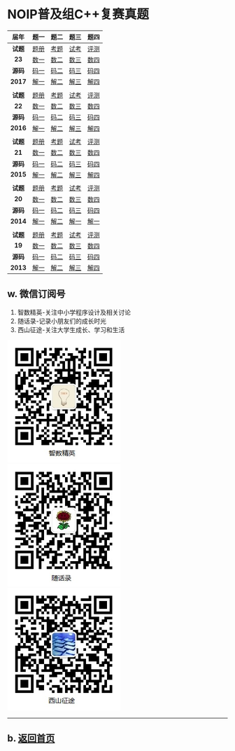 # NOIP普及组C++复赛真题

|届年|题一|题二|题三|题四|
|:----:|:---:|:---:|:---:|:---:|
|**试题** |[题册](2017/junior-rep-23-2017-C++.pdf)|[考题](2017/junior-rep-23-2017-C++.zip)|[试考](2017/junior-sim-23-2017-C++.zip)|[评测](2017/junior-rep-23-2017-arbiter.zip)|
|**23**  |[数一](2017/score/score.zip)|[数二](2017/librarian/librarian.zip)|[数三](2017/chess/chess.zip)|[数四](2017/jump/jump.zip)|
|**源码** |[码一](https://github.com/daweizh/noip/tree/master/junior/repecharge/2017/score)|[码二](https://github.com/daweizh/noip/tree/master/junior/repecharge/2017/librarian)|[码三](https://github.com/daweizh/noip/tree/master/junior/repecharge/2017/chess)|[码四](https://github.com/daweizh/noip/tree/master/junior/repecharge/2017/jump)|
|**2017**|[解一](2017/score/)|[解二](2017/librarian/)|[解三](2017/chess/)|[解四](2017/jump/)|
||||||
|**试题** |[题册](2016/junior-rep-22-2016-C++.pdf)|[考题](2016/junior-rep-22-2016-C++.zip)|[试考](2016/junior-sim-22-2016-C++.zip)|[评测](2016/junior-rep-22-2016-arbiter.zip)|
|**22**  |[数一](2016/pencil/pencil.zip)|[数二](2016/date/date.zip)|[数三](2016/port/port.zip)|[数四](2016/magic/magic.zip)|
|**源码** |[码一](https://github.com/daweizh/noip/tree/master/junior/repecharge/2016/pencil/)|[码二](https://github.com/daweizh/noip/tree/master/junior/repecharge/2016/date/)|[码三](https://github.com/daweizh/noip/tree/master/junior/repecharge/2016/port/)|[码四](https://github.com/daweizh/noip/tree/master/junior/repecharge/2016/magic/)|
|**2016**|[解一](2016/pencil/)|[解二](2016/date/)|[解三](2016/port/)|[解四](2016/magic/)|
||||||
|**试题** |[题册](2015/junior-rep-21-2015-C++.pdf)|[考题](2015/junior-rep-21-2015-C++.zip)|[试考](2015/junior-sim-21-2015-C++.zip)|[评测](2015/junior-rep-21-2015-arbiter.zip)|
|**21**  |[数一](2015/coin/coin.zip)|[数二](2015/mine/mine.zip)|[数三](2015/sum/sum.zip)|[数四](2015/salesman/salesman.zip)|
|**源码** |[码一](https://github.com/daweizh/noip/tree/master/junior/repecharge/2015/)|[码二](https://github.com/daweizh/noip/tree/master/junior/repecharge/2015/)|[码三](https://github.com/daweizh/noip/tree/master/junior/repecharge/2015/)|[码四](https://github.com/daweizh/noip/tree/master/junior/repecharge/2015/)|
|**2015**|[解一](2015/coin/)|[解二](2015/mine/)|[解三](2015/sum/)|[解四](2015/salesman/)|
||||||
|**试题** |[题册](2014/junior-rep-20-2014-C++.pdf)|[考题](2014/junior-rep-20-2014-C++.zip)|[试考](2014/junior-sim-20-2014-C++.zip)|[评测](2014/junior-rep-20-2014-arbiter.zip)|
|**20**  |[数一](2014/count/count.zip)|[数二](2014/ratio/ratio.zip)|[数三](2014/matrix/matrix.zip)|[数四](2014/submatrix/submatrix.zip)|
|**源码** |[码一](https://github.com/daweizh/noip/tree/master/junior/repecharge/2014/)|[码二](https://github.com/daweizh/noip/tree/master/junior/repecharge/2014/)|[码三](https://github.com/daweizh/noip/tree/master/junior/repecharge/2014/)|[码四](https://github.com/daweizh/noip/tree/master/junior/repecharge/2014/)|
|**2014**|[解一](2014/count/)|[解二](2014/ratio/)|[解一](2014/matrix/)|[解一](2014/submatrix/)|
||||||
|**试题** |[题册](2013/junior-rep-19-2013-C++.pdf)|[考题](2013/junior-rep-19-2013-C++.zip)|[试考](2013/junior-sim-19-2013-C++.zip)|[评测](2013/junior-rep-19-2013-arbiter.zip)|
|**19**  |[数一](2013/count/count.zip)|[数二](2013/expr/expr.zip)|[数三](2013/number/number.zip)|[数四](2013/level/level.zip)|
|**源码** |[码一](https://github.com/daweizh/noip/tree/master/junior/repecharge/2013/)|[码二](https://github.com/daweizh/noip/tree/master/junior/repecharge/2013/)|[码三](https://github.com/daweizh/noip/tree/master/junior/repecharge/2013/)|[码四](https://github.com/daweizh/noip/tree/master/junior/repecharge/2013/)|
|**2013**|[解一](2013/count/)|[解二](2013/expr/)|[解三](2013/number/)|[解四](2013/level/)|


<!--




|18  |[题册](2012/junior-rep-18-2012-C++.pdf)|[数据](2012/prime/prime.zip)|[数据](2012/treasure/treasure.zip)|[数据](2012/flower/flower.zip)|[数据](2012/culture/culture.zip)|
|2012|[试题](2012/junior-rep-18-2012-C++.zip)|[题解](2012/prime/)||||
|[评测](2012/junior-rep-18-2012-arbiter.zip)|[试考](2012/junior-sim-18-2012-C++.zip)|[源码](https://github.com/daweizh/noip/tree/master/junior/repecharge/2012/)|[源码](https://github.com/daweizh/noip/tree/master/junior/repecharge/2012/)|[源码](https://github.com/daweizh/noip/tree/master/junior/repecharge/2012/)|[源码](https://github.com/daweizh/noip/tree/master/junior/repecharge/2012/)|
|试题|||||

|17  |[题册](2011/junior-rep-17-2011-C++.pdf)|[数据](2011/reverse/reverse.zip)|[数据](2011/stat/stat.zip)|[数据](2011/swiss/swiss.zip)|[数据](2011/exp/exp.zip)|
|2011|[试题](2011/junior-rep-17-2011-C++.zip)|[题解](2011/reverse/)||||
|[评测](2011/junior-rep-17-2011-arbiter.zip)|[试考](2011/junior-sim-17-2011-C++.zip)|[源码](https://github.com/daweizh/noip/tree/master/junior/repecharge/2011/)|[源码](https://github.com/daweizh/noip/tree/master/junior/repecharge/2011/)|[源码](https://github.com/daweizh/noip/tree/master/junior/repecharge/2011/)|[源码](https://github.com/daweizh/noip/tree/master/junior/repecharge/2011/)|
|试题|||||

|16  |[题册](2010/junior-rep-16-2010-C++.pdf)|[数据](2010/two/two.zip)|[数据](2010/water/water.zip)|[数据](2010/missile/missile.zip)|[数据](2010/sanguo/sanguo.zip)|
|2010|[试题](2010/junior-rep-16-2010-C++.zip)|[题解](2010/two/)||||
|[评测](2010/junior-rep-16-2010-arbiter.zip)|[试考](2010/junior-sim-16-2010-C++.zip)|[源码](https://github.com/daweizh/noip/tree/master/junior/repecharge/2010/)|[源码](https://github.com/daweizh/noip/tree/master/junior/repecharge/2010/)|[源码](https://github.com/daweizh/noip/tree/master/junior/repecharge/2010/)|[源码](https://github.com/daweizh/noip/tree/master/junior/repecharge/2010/)|
|试题|||||

|15  |[题册](2009/junior-rep-15-2009-C++.pdf)|[数据](2009/poly/poly.zip)|[数据](2009/score/score.zip)|[数据](2009/cell/cell.zip)|[数据](2009/game/game.zip)|
|2009|[试题](2009/junior-rep-15-2009-C++.zip)|[题解](2009/poly/)||||
|[评测](2009/junior-rep-15-2009-arbiter.zip)|[试考](2009/junior-sim-15-2009-C++.zip)|[源码](https://github.com/daweizh/noip/tree/master/junior/repecharge/2009/)|[源码](https://github.com/daweizh/noip/tree/master/junior/repecharge/2009/)|[源码](https://github.com/daweizh/noip/tree/master/junior/repecharge/2009/)|[源码](https://github.com/daweizh/noip/tree/master/junior/repecharge/2009/)|
|试题|||||

|14  |[题册](2008/junior-rep-14-2008-C++.pdf)|[数据](2008/isbn/isbn.zip)|[数据](2008/seat/seat.zip)|[数据](2008/ball/ball.zip)|[数据](2008/drawing/drawing.zip)|
|2008|[试题](2008/junior-rep-14-2008-C++.zip)|[题解](2008/isbn/)||||
|[评测](2008/junior-rep-14-2008-arbiter.zip)|[试考](2008/junior-sim-14-2008-C++.zip)|[源码](https://github.com/daweizh/noip/tree/master/junior/repecharge/2008/)|[源码](https://github.com/daweizh/noip/tree/master/junior/repecharge/2008/)|[源码](https://github.com/daweizh/noip/tree/master/junior/repecharge/2008/)|[源码](https://github.com/daweizh/noip/tree/master/junior/repecharge/2008/)|
|试题|||||

|13  |[题册](2007/junior-rep-13-2007-C++.pdf)|[数据](2007/scholar/scholar.zip)|[数据](2007/group/group.zip)|[数据](2007/escape/escape.zip)|[数据](2007/hanoi/hanoi.zip)|
|2007|[试题](2007/junior-rep-13-2007-C++.zip)|||||
|||[源码](https://github.com/daweizh/noip/tree/master/junior/repecharge/2007/)|[源码](https://github.com/daweizh/noip/tree/master/junior/repecharge/2007/)|[源码](https://github.com/daweizh/noip/tree/master/junior/repecharge/2007/)|[源码](https://github.com/daweizh/noip/tree/master/junior/repecharge/2007/)|
|试题|||||

|12  |[题册](2006/junior-rep-12-2006-C++.pdf)|[数据](2006/random/random.zip)|[数据](2006/happy/happy.zip)|[数据](2006/count/count.zip)|[数据](2006/sequence/sequence.zip)|
|2006|[试题](2006/junior-rep-12-2006-C++.zip)|||||
|||[源码](https://github.com/daweizh/noip/tree/master/junior/repecharge/2006/)|[源码](https://github.com/daweizh/noip/tree/master/junior/repecharge/2006/)|[源码](https://github.com/daweizh/noip/tree/master/junior/repecharge/2006/)|[源码](https://github.com/daweizh/noip/tree/master/junior/repecharge/2006/)|
|试题|||||

|11  |[题册](2005/junior-rep-11-2005-C++.pdf)|[数据](2005/apple/apple.zip)|[数据](2005/tree/tree.zip)|[数据](2005/medic/medic.zip)|[数据](2005/circle/circle.zip)|
|2005|[试题](2005/junior-rep-11-2005-C++.zip)|||||
|||[源码](https://github.com/daweizh/noip/tree/master/junior/repecharge/2005/)|[源码](https://github.com/daweizh/noip/tree/master/junior/repecharge/2005/)|[源码](https://github.com/daweizh/noip/tree/master/junior/repecharge/2005/)|[源码](https://github.com/daweizh/noip/tree/master/junior/repecharge/2005/)|
|试题|||||

|10  |[题册](2004/junior-rep-10-2004-C++.pdf)|[数据](2004/unhappy/unhappy.zip)|[数据](2004/peanuts/peanuts.zip)|[数据](2004/fbi/fbi.zip)|[数据](2004/martian/martian.zip)|
|2004|[试题](2004/junior-rep-10-2004-C++.zip)|||||
|||[源码](https://github.com/daweizh/noip/tree/master/junior/repecharge/2004/)|[源码](https://github.com/daweizh/noip/tree/master/junior/repecharge/2004/)|[源码](https://github.com/daweizh/noip/tree/master/junior/repecharge/2004/)|[源码](https://github.com/daweizh/noip/tree/master/junior/repecharge/2004/)|
|试题|||||

|09  |[题册](2003/junior-rep-09-2003-C++.pdf)|[数据](2003/table/table.zip)|[数据](2003/game/game.zip)|[数据](2003/stack/stack.zip)|[数据](2003/mason/mason.zip)|
|2003|[试题](2003/junior-rep-09-2003-C++.zip)|||||
|||[源码](https://github.com/daweizh/noip/tree/master/junior/repecharge/2003/)|[源码](https://github.com/daweizh/noip/tree/master/junior/repecharge/2003/)|[源码](https://github.com/daweizh/noip/tree/master/junior/repecharge/2003/)|[源码](https://github.com/daweizh/noip/tree/master/junior/repecharge/2003/)|
|试题|||||

|08  |[题册](2002/junior-rep-08-2002-C++.pdf)|[数据](2002//.zip)|[数据](2002//.zip)|[数据](2002//.zip)|[数据](2002//.zip)|
|2002|[试题](2002/junior-rep-08-2002-C++.zip)|||||
|||[源码](https://github.com/daweizh/noip/tree/master/junior/repecharge/2002/)|[源码](https://github.com/daweizh/noip/tree/master/junior/repecharge/2002/)|[源码](https://github.com/daweizh/noip/tree/master/junior/repecharge/2002/)|[源码](https://github.com/daweizh/noip/tree/master/junior/repecharge/2002/)|
|试题|||||

|07  |[题册](2001/junior-rep-07-2001-C++.pdf)|[数据](2001/count/count.zip)|[数据](2001/gygb/gygb.zip)|[数据](2001/nlr/nlr.zip)|[数据](2001/pack/pack.zip)|
|2001|[试题](2001/junior-rep-07-2001-C++.zip)|||||
|||[源码](https://github.com/daweizh/noip/tree/master/junior/repecharge/2001/)|[源码](https://github.com/daweizh/noip/tree/master/junior/repecharge/2001/)|[源码](https://github.com/daweizh/noip/tree/master/junior/repecharge/2001/)|[源码](https://github.com/daweizh/noip/tree/master/junior/repecharge/2001/)|
|试题|||||

|06  |[题册](2000/junior-rep-06-2000-C++.pdf)|[数据](2000/calc/calc.zip)|[数据](2000/tax/tax.zip)|[数据](2000/max/max.zip)|[数据](2000/solitaire/solitaire.zip)|
|2000|[试题](2000/junior-rep-06-2000-C++.zip)|||||
|||[源码](https://github.com/daweizh/noip/tree/master/junior/repecharge/2000/)|[源码](https://github.com/daweizh/noip/tree/master/junior/repecharge/2000/)|[源码](https://github.com/daweizh/noip/tree/master/junior/repecharge/2000/)|[源码](https://github.com/daweizh/noip/tree/master/junior/repecharge/2000/)|
|试题|||||

|05  |[题册](1999/junior-rep-05-1999-C++.pdf)|[数据](1999/cator/cator.zip)|[数据](1999/huiwen/huiwen.zip)|[数据](1999/travel/travel.zip)||
|1999|[试题](1999/junior-rep-05-1999-C++.zip)|||||
|||[源码](https://github.com/daweizh/noip/tree/master/junior/repecharge/1999/)|[源码](https://github.com/daweizh/noip/tree/master/junior/repecharge/1999/)|[源码](https://github.com/daweizh/noip/tree/master/junior/repecharge/1999/)|[源码](https://github.com/daweizh/noip/tree/master/junior/repecharge/1999/)|
|试题|||||

|04  |[题册](1998/junior-rep-04-1998-C++.pdf)|[数据](1998/three/three.zip)|[数据](1998/factor/factor.zip)|[数据](1998/power/power.zip)||
|1998|[试题](1998/junior-rep-04-1998-C++.zip)|||||
|||[源码](https://github.com/daweizh/noip/tree/master/junior/repecharge/1998/)|[源码](https://github.com/daweizh/noip/tree/master/junior/repecharge/1998/)|[源码](https://github.com/daweizh/noip/tree/master/junior/repecharge/1998/)|[源码](https://github.com/daweizh/noip/tree/master/junior/repecharge/1998/)|
|试题|||||

|03  |[题册](1997/junior-rep-03-1997-C++.pdf)|[数据](1997//.zip)|[数据](1997//.zip)|[数据](1997//.zip)|[数据](1997//.zip)|
|1997|[试题](1997/junior-rep-03-1997-C++.zip)|||||
|||[源码](https://github.com/daweizh/noip/tree/master/junior/repecharge/1997/)|[源码](https://github.com/daweizh/noip/tree/master/junior/repecharge/1997/)|[源码](https://github.com/daweizh/noip/tree/master/junior/repecharge/1997/)|[源码](https://github.com/daweizh/noip/tree/master/junior/repecharge/1997/)|
|试题|||||

|02  |[题册](1996/junior-rep-02-1996-C++.pdf)|[数据](1996//.zip)|[数据](1996//.zip)|[数据](1996//.zip)|[数据](1996//.zip)|
|1996|[试题](1996/junior-rep-02-1996-C++.zip)|||||
|||[源码](https://github.com/daweizh/noip/tree/master/junior/repecharge/1996/)|[源码](https://github.com/daweizh/noip/tree/master/junior/repecharge/1996/)|[源码](https://github.com/daweizh/noip/tree/master/junior/repecharge/1996/)|[源码](https://github.com/daweizh/noip/tree/master/junior/repecharge/1996/)|
|试题|||||

|01  |[题册](1995/junior-rep-01-1995-C++.pdf)|[数据](1995//.zip)|[数据](1995//.zip)|[数据](1995//.zip)|[数据](1995//.zip)|
|1995|[试题](1995/junior-rep-01-1995-C++.zip)|||||
|||[源码](https://github.com/daweizh/noip/tree/master/junior/repecharge/1995/)|[源码](https://github.com/daweizh/noip/tree/master/junior/repecharge/1995/)|[源码](https://github.com/daweizh/noip/tree/master/junior/repecharge/1995/)|[源码](https://github.com/daweizh/noip/tree/master/junior/repecharge/1995/)|
|试题|||||
-->

## w. 微信订阅号

1. 智数精英-关注中小学程序设计及相关讨论
2. 随话录-记录小朋友们的成长时光
2. 西山征途-关注大学生成长、学习和生活

![欢迎关注“智数精英”订阅号](../../assets/me/img/idea8.jpg)
![欢迎关注“随话录”订阅号](../../assets/me/img/shl8.jpg)
![欢迎关注“西山征途”订阅号](../../assets/me/img/xszt8.jpg)

----------

## b. [返回首页](../../)
